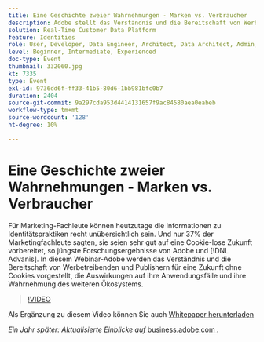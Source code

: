 ```yaml
---
title: Eine Geschichte zweier Wahrnehmungen - Marken vs. Verbraucher
description: Adobe stellt das Verständnis und die Bereitschaft von Werbetreibenden und Publishern für eine Cookie-lose Zukunft vor, die Auswirkungen auf ihre Anwendungsfälle und ihre Wahrnehmung des weiteren Ökosystems.
solution: Real-Time Customer Data Platform
feature: Identities
role: User, Developer, Data Engineer, Architect, Data Architect, Admin, Leader
level: Beginner, Intermediate, Experienced
doc-type: Event
thumbnail: 332060.jpg
kt: 7335
type: Event
exl-id: 9736dd6f-ff33-41b5-80d6-1bb981bfc0b7
duration: 2404
source-git-commit: 9a297cda953d4414131657f9ac84580aea0eabeb
workflow-type: tm+mt
source-wordcount: '128'
ht-degree: 10%

---
```


# Eine Geschichte zweier Wahrnehmungen - Marken vs. Verbraucher

Für Marketing-Fachleute können heutzutage die Informationen zu Identitätspraktiken recht unübersichtlich sein. Und nur 37% der Marketingfachleute sagten, sie seien sehr gut auf eine Cookie-lose Zukunft vorbereitet, so jüngste Forschungsergebnisse von Adobe und [!DNL Advanis]. In diesem Webinar-Adobe werden das Verständnis und die Bereitschaft von Werbetreibenden und Publishern für eine Zukunft ohne Cookies vorgestellt, die Auswirkungen auf ihre Anwendungsfälle und ihre Wahrnehmung des weiteren Ökosystems.

>[!VIDEO](https://video.tv.adobe.com/v/332060/?quality=12&learn=on)

Als Ergänzung zu diesem Video können Sie auch [Whitepaper herunterladen](./../assets/whitepaper-a-tale-of-two-perceptions.pdf)

*Ein Jahr später: Aktualisierte Einblicke auf*<a href="https://business.adobe.com/blog/perspectives/a-tale-of-two-perceptions-readiness-for-a-cookieless-future"> business.adobe.com </a>*.*
